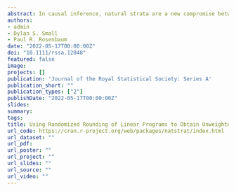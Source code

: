 ```yaml
---
abstract: In causal inference, natural strata are a new compromise between conventional strata and matching in a fixed ratio, say pair matching or matching two controls to each treated individual. Like matching in a fixed ratio, natural strata (a) do not require weights, (b) balance many measured covariates beyond those that define the strata and (c) provide closer balance for a measured continuous covariate coarsely cut to form strata. Unlike matching in a fixed ratio, the ratio of controls to treated individuals need not be an integer, so if the data permit a fixed ratio comparison of 1-to-2.5 or even 1-to-0.75, then these ratios are possible using natural strata. Optimal natural strata are defined by a moderate number of fixed strata plus an integer program that minimizes the imbalance in many other measured covariates that are not used to specify the strata. Solving large integer programs is computationally difficult. A tool in the theory of approximation algorithms is ‘randomized rounding of a linear program’ to produce an integer solution-- a fractional solution to a linear program defines a probability distribution for an integer-valued random variable which is sampled. We apply this tool in a new way to produce natural strata and develop new properties of randomized rounding in this context. When proportional strata are impractical, we approximate them by minimizing the earthmover distance to proportionality. The method is applied to study birth outcomes for older and younger mothers in the United States in 2018. An R package natstrat is available at CRAN.
authors:
- admin
- Dylan S. Small
- Paul R. Rosenbaum
date: "2022-05-17T00:00:00Z"
doi: "10.1111/rssa.12848"
featured: false
image:
projects: []
publication: 'Journal of the Royal Statistical Society: Series A'
publication_short: ""
publication_types: ["2"]
publishDate: "2022-05-17T00:00:00Z"
slides: 
summary: 
tags:
title: Using Randomized Rounding of Linear Programs to Obtain Unweighted Natural Strata That Balance Many Covariates
url_code: https://cran.r-project.org/web/packages/natstrat/index.html
url_dataset: ""
url_pdf: 
url_poster: ""
url_project: ""
url_slides: ""
url_source: ""
url_video: ""
---
```



